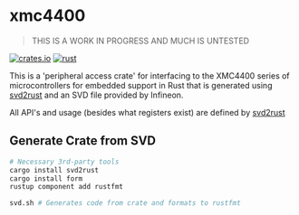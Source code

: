 # xmc4400

> THIS IS A WORK IN PROGRESS AND MUCH IS UNTESTED

[![crates.io](https://img.shields.io/crates/v/xmc4400.svg)](https://crates.io/crates/xmc4400)
[![rust](https://github.com/xmc-rs/xmc4400/workflows/Rust/badge.svg)](https://github.com/xmc-rs/xmc4400/workflows/Rust/badge.svg)

This is a 'peripheral access crate' for interfacing to the XMC4400 series of microcontrollers for embedded support in Rust that is generated using [svd2rust](https://docs.rs/svd2rust) and an SVD file provided by Infineon.

All API's and usage (besides what registers exist) are defined by [svd2rust](https://docs.rs/svd2rust)

## Generate Crate from SVD

```bash
# Necessary 3rd-party tools
cargo install svd2rust
cargo install form
rustup component add rustfmt

svd.sh # Generates code from crate and formats to rustfmt
```
